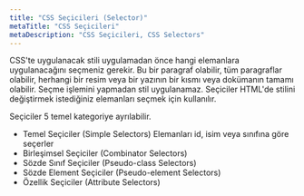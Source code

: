 ```yaml
---
title: "CSS Seçicileri (Selector)"
metaTitle: "CSS Seçicileri"
metaDescription: "CSS Seçicileri, CSS Selectors"
---
```



CSS'te uygulanacak stili uygulamadan önce hangi elemanlara uygulanacağını seçmeniz gerekir.
Bu bir paragraf olabilir, tüm paragraflar olabilir, herhangi bir resim veya bir yazının bir kısmı veya dokümanın tamamı olabilir.
Seçme işlemini yapmadan stil uygulanamaz. Seçiciler HTML'de stilini değiştirmek istediğiniz elemanları seçmek için kullanılır.

Seçiciler 5 temel kategoriye ayrılabilir.

- Temel Seçiciler (Simple Selectors)
    Elemanları id, isim veya sınıfına göre seçerler
- Birleşimsel Seçiciler (Combinator Selectors)
- Sözde Sınıf Seçiciler (Pseudo-class Selectors)
- Sözde Element Seçiciler (Pseudo-element Selectors)
- Özellik Seçiciler (Attribute Selectors)